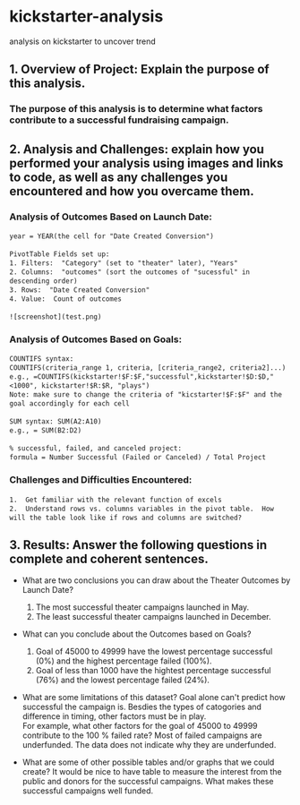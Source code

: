 # kickstarter-analysis
analysis on kickstarter to uncover trend


## 1. Overview of Project:  Explain the purpose of this analysis.

### The purpose of this analysis is to determine what factors contribute to a successful fundraising campaign. 
    
    
## 2. Analysis and Challenges: explain how you performed your analysis using images and links to code, as well as any challenges you encountered and how you overcame them.  

### Analysis of Outcomes Based on Launch Date: 

    year = YEAR(the cell for "Date Created Conversion")
    
    PivotTable Fields set up:
    1. Filters:  "Category" (set to "theater" later), "Years" 
    2. Columns:  "outcomes" (sort the outcomes of "sucessful" in descending order)
    3. Rows:  "Date Created Conversion"
    4. Value:  Count of outcomes
    
    ![screenshot](test.png)
    
### Analysis of Outcomes Based on Goals:
    
    COUNTIFS syntax:
    COUNTIFS(criteria_range 1, criteria, [criteria_range2, criteria2]...)
    e.g., =COUNTIFS(kickstarter!$F:$F,"successful",kickstarter!$D:$D,"<1000", kickstarter!$R:$R, "plays")
    Note: make sure to change the criteria of "kicstarter!$F:$F" and the goal accordingly for each cell
    
    SUM syntax: SUM(A2:A10)
    e.g., = SUM(B2:D2)
    
    % successful, failed, and canceled project:
    formula = Number Successful (Failed or Canceled) / Total Project 
   
    
### Challenges and Difficulties Encountered:

    1.  Get familiar with the relevant function of excels
    2.  Understand rows vs. columns variables in the pivot table.  How will the table look like if rows and columns are switched?


## 3. Results:  Answer the following questions in complete and coherent sentences.

- What are two conclusions you can draw about the Theater Outcomes by Launch Date? 
    1. The most successful theater campaigns launched in May. 
    2. The least successful theater campaigns launched in December.
    
- What can you conclude about the Outcomes based on Goals?
    1. Goal of 45000 to 49999 have the lowest percentage successful (0%) and the highest percentage failed (100%).  
    2. Goal of less than 1000 have the hightest percentage successful (76%) and the lowest percentage failed (24%).
    
      
- What are some limitations of this dataset?
    Goal alone can't predict how successful the campaign is.  Besdies the types of catogories and difference in timing, other factors must be in play.   
    For example,  what other factors for the goal of 45000 to 49999 contribute to the 100 % failed rate?  Most of failed campaigns are underfunded.  The data does not indicate why they are underfunded.  
    
     
- What are some of other possible tables and/or graphs that we could create? 
    It would be nice to have table to measure the interest from the public and donors for the successful campaigns.  What makes these successful campaigns well funded.  

    
